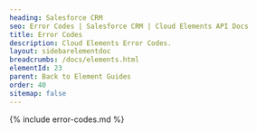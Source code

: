 ```yaml
---
heading: Salesforce CRM
seo: Error Codes | Salesforce CRM | Cloud Elements API Docs
title: Error Codes
description: Cloud Elements Error Codes.
layout: sidebarelementdoc
breadcrumbs: /docs/elements.html
elementId: 23
parent: Back to Element Guides
order: 40
sitemap: false
---
```


{% include error-codes.md %}
